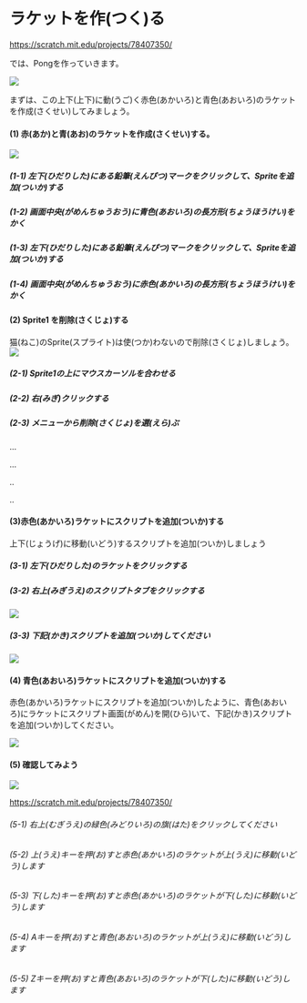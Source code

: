 # ラケットを作(つく)る
https://scratch.mit.edu/projects/78407350/

では、Pongを作っていきます。


![](racket.png)

まずは、この上下(上下)に動(うご)く赤色(あかいろ)と青色(あおいろ)のラケットを作成(さくせい)してみましょう。


#### (1) 赤(あか)と青(あお)のラケットを作成(さくせい)する。
![](create_racket_001a.png)
##### (1-1) 左下(ひだりした)にある鉛筆(えんぴつ)マークをクリックして、Spriteを追加(ついか)する
##### (1-2) 画面中央(がめんちゅうおう)に青色(あおいろ)の長方形(ちょうほうけい)をかく
##### (1-3) 左下(ひだりした)にある鉛筆(えんぴつ)マークをクリックして、Spriteを追加(ついか)する
##### (1-4) 画面中央(がめんちゅうおう)に赤色(あかいろ)の長方形(ちょうほうけい)をかく

#### (2) Sprite1 を削除(さくじょ)する
猫(ねこ)のSprite(スプライト)は使(つか)わないので削除(さくじょ)しましょう。
![](create_racket_002a.png)
##### (2-1) Sprite1の上にマウスカーソルを合わせる
##### (2-2) 右(みぎ)クリックする
##### (2-3) メニューから削除(さくじょ)を選(えら)ぶ








...

...

..

..








#### (3)赤色(あかいろ)ラケットにスクリプトを追加(ついか)する
上下(じょうげ)に移動(いどう)するスクリプトを追加(ついか)しましょう
##### (3-1) 左下(ひだりした)のラケットをクリックする
##### (3-2) 右上(みぎうえ)のスクリプトタブをクリックする
![](create_racket_004a.png)

##### (3-3) 下記(かき)スクリプトを追加(ついか)してください
![](racket_script_001a.png)

#### (4) 青色(あおいろ)ラケットにスクリプトを追加(ついか)する
赤色(あかいろ)ラケットにスクリプトを追加(ついか)したように、青色(あおいろ)にラケットにスクリプト画面(がめん)を開(ひら)いて、下記(かき)スクリプトを追加(ついか)してください。

![](racket_script_002a.png)


#### (5) 確認してみよう
![](create_racket_005a.png)

https://scratch.mit.edu/projects/78407350/

###### (5-1) 右上(むぎうえ)の緑色(みどりいろ)の旗(はた)をクリックしてください
###### (5-2) 上(うえ)キーを押(お)すと赤色(あかいろ)のラケットが上(うえ)に移動(いどう)します
###### (5-3) 下(した)キーを押(お)すと赤色(あかいろ)のラケットが下(した)に移動(いどう)します
###### (5-4) Aキーを押(お)すと青色(あおいろ)のラケットが上(うえ)に移動(いどう)します
###### (5-5) Zキーを押(お)すと青色(あおいろ)のラケットが下(した)に移動(いどう)します





